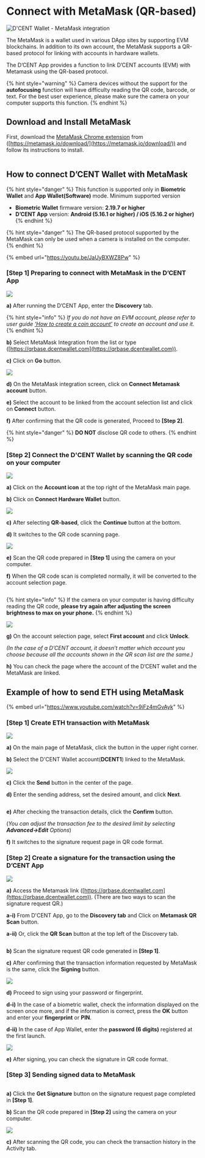 # Connect with MetaMask (QR-based)

![D'CENT Wallet - MetaMask integration](<../.gitbook/assets/image (255).png>)

The MetaMask is a wallet used in various DApp sites by supporting EVM blockchains. In addition to its own account, the MetaMask supports a QR-based protocol for linking with accounts in hardware wallets.

The D’CENT App provides a function to link D’CENT accounts (EVM) with Metamask using the QR-based protocol.

{% hint style="warning" %}
Camera devices without the support for the **autofocusing** function will have difficulty reading the QR code, barcode, or text. For the best user experience, please make sure the camera on your computer supports this function.
{% endhint %}

## Download and Install MetaMask

First, download the [MetaMask Chrome extension](https://metamask.io/download/) from ([https://metamask.io/download/](https://metamask.io/download/)) and follow its instructions to install.

<img src="../.gitbook/assets/image (246).png" alt="" data-size="original">

## How to connect D’CENT Wallet with MetaMask

{% hint style="danger" %}
This function is supported only in **Biometric Wallet** and **App Wallet(Software)** mode. Minimum supported version

* **Biometric Wallet** firmware version: **2.19.7 or higher**
* **D’CENT App** version: **Android (5.16.1 or higher) / iOS (5.16.2 or higher)**&#x20;
{% endhint %}

{% hint style="danger" %}
The QR-based protocol supported by the MetaMask can only be used when a camera is installed on the computer.
{% endhint %}

{% embed url="https://youtu.be/JaUyBXWZ8Pw" %}

### \[Step 1] Preparing to connect with MetaMask in the D’CENT App

![](<../.gitbook/assets/image (247).png>)



**a)** After running the D’CENT App, enter the **Discovery** tab.

{% hint style="info" %}
_If you do not have an EVM account, please refer to user guide_ [_‘How to create a coin account’_](https://userguide.dcentwallet.com/mobile-app/create-account) _to create an account and use it._
{% endhint %}

**b)** Select MetaMask Integration from the list or type ([https://qrbase.dcentwallet.com](https://qrbase.dcentwallet.com)).

**c)** Click on **Go** button.

![](<../.gitbook/assets/image (243).png>)



**d)** On the MetaMask integration screen, click on **Connect Metamask account** button.

**e)** Select the account to be linked from the account selection list and click on **Connect** button.

**f)** After confirming that the QR code is generated, Proceed to **\[Step 2]**.

{% hint style="danger" %}
**DO NOT** disclose QR code to others.
{% endhint %}

### \[Step 2] Connect the D'CENT Wallet by scanning the QR code on your computer

![](<../.gitbook/assets/image (248).png>)

**a)** Click on the **Account icon** at the top right of the MetaMask main page.

**b)** Click on **Connect Hardware Wallet** button.

![](<../.gitbook/assets/image (242).png>)

**c)** After selecting **QR-based**, click the **Continue** button at the bottom.

**d)** It switches to the QR code scanning page.

![](<../.gitbook/assets/image (244).png>)

**e)** Scan the QR code prepared in **\[Step 1]** using the camera on your computer.

**f)** When the QR code scan is completed normally, it will be converted to the account selection page.

<figure><img src="../.gitbook/assets/그림5 (3) (1).png" alt=""><figcaption></figcaption></figure>

{% hint style="info" %}
If the camera on your computer is having difficulty reading the QR code, **please try again after adjusting the screen brightness to max on your phone.**
{% endhint %}



![](<../.gitbook/assets/image (257).png>)

**g)** On the account selection page, select **First account** and click **Unlock**.

_(In the case of a D’CENT account, it doesn’t matter which account you choose because all the accounts shown in the QR scan list are the same.)_

**h)** You can check the page where the account of the D’CENT wallet and the MetaMask are linked.

## Example of how to send ETH using MetaMask

{% embed url="https://www.youtube.com/watch?v=9iFz4mGvAyk" %}

### \[Step 1] Create ETH transaction with MetaMask

![](<../.gitbook/assets/image (251).png>)

**a)** On the main page of MetaMask, click the button in the upper right corner.

**b)** Select the D'CENT Wallet account(**DCENT1**) linked to the MetaMask.

![](<../.gitbook/assets/그림1 (2).png>)

**c)** Click the **Send** button in the center of the page.

**d)** Enter the sending address, set the desired amount, and click **Next**.

<figure><img src="../.gitbook/assets/그림1 (1) (2).png" alt=""><figcaption></figcaption></figure>

**e)** After checking the transaction details, click the **Confirm** button.

(_You can adjust the transaction fee to the desired limit by selecting **Advanced→Edit** Options_)

**f)** It switches to the signature request page in QR code format.

### \[Step 2] Create a signature for the transaction using the D’CENT App

![](<../.gitbook/assets/image (254).png>)

**a)** Access the Metamask link ([https://qrbase.dcentwallet.com](https://qrbase.dcentwallet.com)). (There are two ways to scan the signature request QR.)

**a-i)** From D'CENT App, go to the **Discovery tab** and Click on **Metamask QR Scan** button.

**a-ii)** Or, click the **QR Scan** button at the top left of the Discovery tab.

<figure><img src="../.gitbook/assets/그림2 (5).png" alt=""><figcaption></figcaption></figure>

**b)** Scan the signature request QR code generated in **\[Step 1]**.

**c)** After confirming that the transaction information requested by MetaMask is the same, click the **Signing** button.

![](<../.gitbook/assets/image (252).png>)



**d)** Proceed to sign using your password or fingerprint.

**d-i)** In the case of a biometric wallet, check the information displayed on the screen once more, and if the information is correct, press the **OK** button and enter your **fingerprint** or **PIN**.

**d-ii)** In the case of App Wallet, enter the **password (6 digits)** registered at the first launch.

![](<../.gitbook/assets/그림3 (1) (2).png>)

**e)** After signing, you can check the signature in QR code format.

### \[Step 3] Sending signed data to MetaMask

<figure><img src="../.gitbook/assets/그림4 (5) (1).png" alt=""><figcaption></figcaption></figure>

**a)** Click the **Get Signature** button on the signature request page completed in **\[Step 1]**.

**b)** Scan the QR code prepared in **\[Step 2]** using the camera on your computer.

![](<../.gitbook/assets/그림4 (2) (1).png>)

**c)** After scanning the QR code, you can check the transaction history in the Activity tab.
